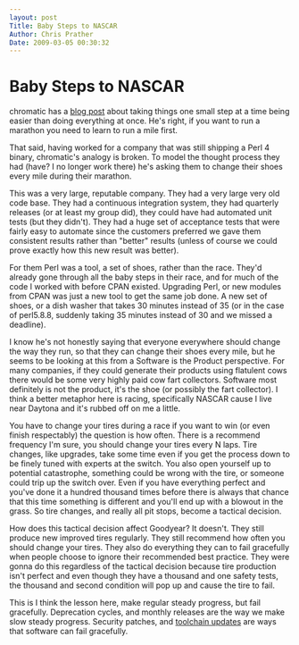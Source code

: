 ```yaml
---
layout: post
Title: Baby Steps to NASCAR  
Author: Chris Prather
Date: 2009-03-05 00:30:32
---
```


# Baby Steps to NASCAR
chromatic has a <a href="http://www.modernperlbooks.com/mt/2009/03/the-relentless-progression-of-baby-steps.html">blog post</a> about taking things one small step at a time being easier than doing everything at once. He's right, if you want to run a marathon you need to learn to run a mile first.

That said, having worked for a company that was still shipping a Perl 4 binary, chromatic's analogy is broken. To model the thought process they had (have? I no longer work there) he's asking them to change their shoes every mile during their marathon.

This was a very large, reputable company. They had a very large very old code base. They had a continuous integration system, they had quarterly releases (or at least my group did), they could have had automated unit tests (but they didn't). They had a huge set of acceptance tests that were fairly easy to automate since the customers preferred we gave them consistent results rather than "better" results (unless of course we could prove exactly how this new result was better).

For them Perl was a tool, a set of shoes, rather than the race. They'd already gone through all the baby steps in their race, and for much of the code I worked with before CPAN existed. Upgrading Perl, or new modules from CPAN was just a new tool to get the same job done. A new set of shoes, or a dish washer that takes 30 minutes instead of 35 (or in the case of perl5.8.8, suddenly taking 35 minutes instead of 30 and we missed a deadline). 

I know he's not honestly saying that everyone everywhere should change the way they run, so that they can change their shoes every mile, but he seems to be looking at this from a Software is the Product perspective. For many companies, if they could generate their products using flatulent cows there would be some very highly paid cow fart collectors. Software most definitely is not the product, it's the shoe (or possibly the fart collector). I think a better metaphor here is racing, specifically NASCAR cause I live near Daytona and it's rubbed off on me a little.

You have to change your tires during a race if you want to win (or even finish respectably) the question is how often. There is a recommend frequency I'm sure, you should change your tires every N laps. Tire changes, like upgrades, take some time even if you get the process down to be finely tuned with experts at the switch. You also open yourself up to potential catastrophe, something could be wrong with the tire, or someone could trip up the switch over. Even if you have everything perfect and you've done it a hundred thousand times before there is always that chance that this time something is different and you'll end up with a blowout in the grass. So tire changes, and really all pit stops, become a tactical decision. 

How does this tactical decision affect Goodyear? It doesn't. They still produce new improved tires regularly. They still recommend how often you should change your tires. They also do everything they can to fail gracefully when people choose to ignore their recommended best practice. They were gonna do this regardless of the tactical decision because tire production isn't perfect and even though they have a thousand and one safety tests, the thousand and second condition will pop up and cause the tire to fail.

This is I think the lesson here, make regular steady progress, but fail gracefully. Deprecation cycles, and monthly releases are the way we make slow steady progress. Security patches, and [toolchain updates](http://use.perl.org/~acme/journal/38564) are ways that software can fail gracefully.
